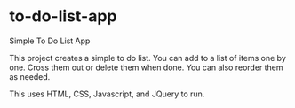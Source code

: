 # to-do-list-app
Simple To Do List App

This project creates a simple to do list. You can add to a list of items one by one. Cross them out or delete them when done. You can also reorder them as needed.

This uses HTML, CSS, Javascript, and JQuery to run.
